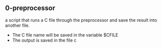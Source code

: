 ## 0-preprocessor
a script that runs a C file through the preprocessor and save the result into another file.
* The C file name will be saved in the variable $CFILE
* The output is saved in the file c
